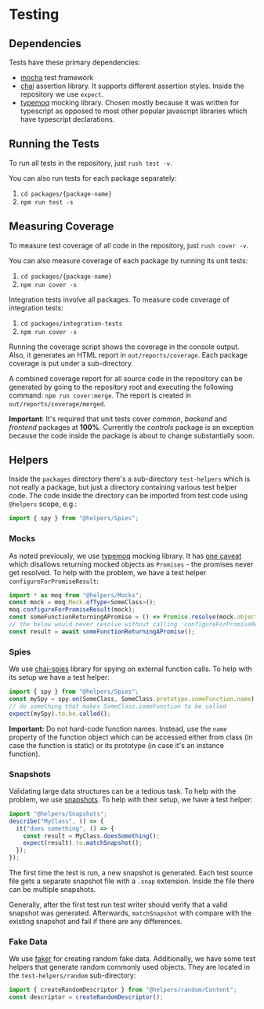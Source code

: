 # Testing

## Dependencies

Tests have these primary dependencies:
- [mocha](https://mochajs.org/) test framework
- [chai](http://chaijs.com/) assertion library. It supports different
assertion styles. Inside the repository we use `expect`.
- [typemoq](https://github.com/florinn/typemoq) mocking library. Chosen
mostly because it was written for typescript as opposed to most other
popular javascript libraries which have typescript declarations.

## Running the Tests

To run all tests in the repository, just `rush test -v`.

You can also run tests for each package separately:
1. `cd packages/{package-name}`
2. `npm run test -s`

## Measuring Coverage

To measure test coverage of all code in the repository, just `rush cover -v`.

You can also measure coverage of each package by running its unit tests:
1. `cd packages/{package-name}`
2. `npm run cover -s`

Integration tests involve all packages. To measure code coverage of integration tests:
1. `cd packages/integration-tests`
2. `npm run cover -s`

Running the coverage script shows the coverage in the console output. Also,
it generates an HTML report in `out/reports/coverage`. Each package
coverage is put under a sub-directory.

A combined coverage report for all source code in the repository can be
generated by going to the repository root and executing the following command:
`npm run cover:merge`. The report is created in `out/reports/coverage/merged`.

**Important**: It's required that unit tests cover *common*, *backend*
and *frontend* packages at **100%**. Currently the *controls* package is an
exception because the code inside the package is about to change
substantially soon.

## Helpers

Inside the `packages` directory there's a sub-directory `test-helpers`
which is not really a package, but just a directory containing various
test helper code. The code inside the directory can be imported from
test code using `@helpers` scope, e.g.:
```ts
import { spy } from "@helpers/Spies";
```

### Mocks

As noted previously, we use [typemoq](https://github.com/florinn/typemoq)
mocking library. It has [one caveat](https://github.com/florinn/typemoq/issues/70)
which disallows returning mocked objects as `Promises` - the promises
never get resolved. To help with the problem, we have a test
helper `configureForPromiseResult`:
```ts
import * as moq from "@helpers/Mocks";
const mock = moq.Mock.ofType<SomeClass>();
moq.configureForPromiseResult(mock);
const someFunctionReturningAPromise = () => Promise.resolve(mock.object);
// the below would never resolve without calling 'configureForPromiseResult'
const result = await someFunctionReturningAPromise();
```

### Spies

We use [chai-spies](https://github.com/chaijs/chai-spies) library for
spying on external function calls. To help with its setup we have a test
helper:
```ts
import { spy } from "@helpers/Spies";
const mySpy = spy.on(SomeClass, SomeClass.prototype.someFunction.name);
// do something that makes SomeClass.someFunction to be called
expect(mySpy).to.be.called();
```
**Important:** Do not hard-code function names. Instead, use the `name`
property of the function object which can be accessed either from class
(in case the function is static) or its prototype (in case it's an
instance function).

### Snapshots

Validating large data structures can be a tedious task. To help with the
problem, we use [snapshots](https://github.com/suchipi/chai-jest-snapshot).
To help with their setup, we have a test helper:
```ts
import "@helpers/Snapshots";
describe("MyClass", () => {
  it("does something", () => {
    const result = MyClass.doesSomething();
    expect(result).to.matchSnapshot();
  });
});
```
The first time the test is run, a new snapshot is generated. Each test
source file gets a separate snapshot file with a `.snap` extension. Inside
the file there can be multiple snapshots.

Generally, after the first test run test writer should verify that a valid
snapshot was generated. Afterwards, `matchSnapshot` with compare with the
existing snapshot and fail if there are any differences.

### Fake Data

We use [faker](https://github.com/Marak/Faker.js) for creating random fake
data. Additionally, we have some test helpers that generate random commonly
used objects. They are located in the `test-helpers/random` sub-directory:
```ts
import { createRandomDescriptor } from "@helpers/random/Content";
const descriptor = createRandomDescriptor();
```
